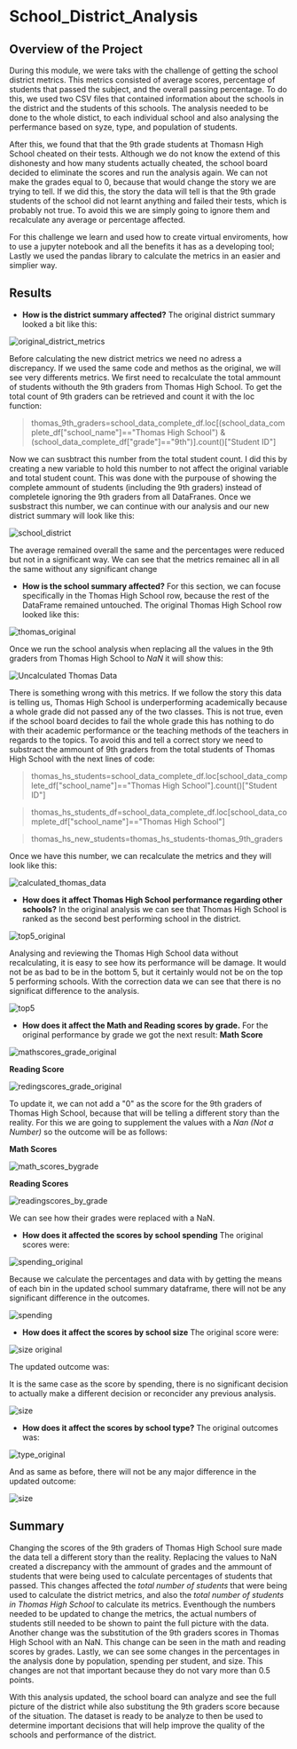 # School_District_Analysis

## Overview of the Project
During this module, we were taks with the challenge of getting the school district metrics. This metrics consisted of average scores, percentage of students that passed the subject, and the overall passing percentage. To do this, we used two CSV files that contained information about the schools in the district and the students of this schools. The analysis needed to be done to the whole distict, to each individual school and also analysing the perfermance based on syze, type, and population of students. 

After this, we found that that the 9th grade students at Thomasn High School cheated on their tests. Although we do not know the extend of this dishonesty and how many students actually cheated, the school board decided to eliminate the scores and run the analysis again. We can not make the grades equal to 0, because that would change the story we are trying to tell. If we did this, the story the data will tell is that the 9th grade students of the school did not learnt anything and failed their tests, which is probably not true. To avoid this we are simply going to ignore them and recalculate any average or percentage affected.

For this challenge we learn and used how to create virtual enviroments, how to use a jupyter notebook and all the benefits it has as a developing tool; Lastly we used the pandas library to calculate the metrics in an easier and simplier way.

## Results

- **How is the district summary affected?**
The original district summary looked a bit like this:

![original_district_metrics](https://user-images.githubusercontent.com/95836718/150239647-f193e8ad-b51e-44e2-8bff-358def938b36.png)

Before calculating the new district metrics we need no adress a discrepancy. If we used the same code and methos as the original, we will see very differents metrics. We first need to recalculate the total ammount of students withouth the 9th graders from Thomas High School. To get the total count of 9th graders can be retrieved and count it with the loc function:

> thomas_9th_graders=school_data_complete_df.loc[(school_data_complete_df["school_name"]=="Thomas High School") & (school_data_complete_df["grade"]=="9th")].count()["Student ID"]

Now we can susbtract this number from the total student count. I did this by creating a new variable to hold this number to not affect the original variable and total student count. This was done with the purpouse of showing the complete ammount of students (including the 9th graders) instead of completele ignoring the 9th graders from all DataFranes. Once we susbstract this number, we can continue with our analysis and our new district summary will look like this:

![school_district](https://user-images.githubusercontent.com/95836718/150239994-736b2e57-cfec-4441-8d37-ae8a1519ff9c.png)

The average remained overall the same and the percentages were reduced but not in a significant way. We can see that the metrics remainec all in all the same without any significant change

- **How is the school summary affected?**
For this section, we can focuse specifically in the Thomas High School row, because the rest of the DataFrame remained untouched. The original Thomas High School row looked like this:

![thomas_original](https://user-images.githubusercontent.com/95836718/150277159-0ffd5bc9-b896-4183-adf3-25a22ade74fc.png)


Once we run the school analysis when replacing all the values in the 9th graders from Thomas High School to *NaN* it will show this:

![Uncalculated Thomas Data](https://user-images.githubusercontent.com/95836718/150277197-de99cda4-69ec-4bf9-ac4e-b79671f2f379.png)

There is something wrong with this metrics. If we follow the story this data is telling us, Thomas High School is underperforming academically because a whole grade did not passed any of the two classes. This is not true, even if the school board decides to fail the whole grade this has nothing to do with their academic performance or the teaching methods of the teachers in regards to the topics. To avoid this and tell a correct story we need to substract the ammount of 9th graders from the total students of Thomas High School with the next lines of code:

> thomas_hs_students=school_data_complete_df.loc[school_data_complete_df["school_name"]=="Thomas High School"].count()["Student ID"]

> thomas_hs_students_df=school_data_complete_df.loc[school_data_complete_df["school_name"]=="Thomas High School"]

> thomas_hs_new_students=thomas_hs_students-thomas_9th_graders

Once we have this number, we can recalculate the metrics and they will look like this:

![calculated_thomas_data](https://user-images.githubusercontent.com/95836718/150277231-53f58092-5c0b-43a8-8408-29e6f43e7e2b.png)

- **How does it affect Thomas High School performance regarding other schools?**
In the original analysis we can see that Thomas High School is ranked as the second best performing school in the district.

![top5_original](https://user-images.githubusercontent.com/95836718/150273171-a5739e51-0bbe-41dc-b53c-8ddaeee51b77.png)

Analysing and reviewing the Thomas High School data without recalculating, it is easy to see how its performance will be damage. It would not be as bad to be in the bottom 5, but it certainly would not be on the top 5 performing schools. With the correction data we can see that there is no significat difference to the analysis.

![top5](https://user-images.githubusercontent.com/95836718/150273409-a506f6b1-0d07-4861-a7a5-ced6cbe911a0.png)

- **How does it affect the Math and Reading scores by grade.**
For the original performance by grade we got the next result:
**Math Score**

![mathscores_grade_original](https://user-images.githubusercontent.com/95836718/150274084-1c2d386b-5800-4415-b47c-03f2a0b7de97.png)

**Reading Score**

![redingscores_grade_original](https://user-images.githubusercontent.com/95836718/150274114-06f2e87a-32c4-46fc-903e-31d4e2311c4d.png)

To update it, we can not add a "0" as the score for the 9th graders of Thomas High School, because that will be telling a different story than the reality. For this we are going to supplement the values with a *Nan (Not a Number)* so the outcome will be as follows:

**Math Scores**

![math_scores_bygrade](https://user-images.githubusercontent.com/95836718/150274395-8aec8214-2fc5-466e-82d2-303dc80d8da9.png)

**Reading Scores**

![readingscores_by_grade](https://user-images.githubusercontent.com/95836718/150274442-1b1acd07-70ca-42c3-b2ac-09964d24a721.png)

We can see how their grades were replaced with a NaN.

- **How does it affected the scores by school spending**
The original scores were:

![spending_original](https://user-images.githubusercontent.com/95836718/150274569-150cafe1-59c3-4be3-b322-e739a597ab7f.png)

Because we calculate the percentages and data with by getting the means of each bin in the updated school summary dataframe, there will not be any significant difference in the outcomes. 

![spending](https://user-images.githubusercontent.com/95836718/150274674-f50fb572-fcfe-4d6d-99cf-41554ac5f1e4.png)

- **How does it affect the scores by school size**
The original score were:

![size original](https://user-images.githubusercontent.com/95836718/150274799-dfc393d6-abba-4b53-bd66-6832de06e6aa.png)

The updated outcome was:



It is the same case as the score by spending, there is no significant decision to actually make a different decision or reconcider any previous analysis.

![size](https://user-images.githubusercontent.com/95836718/150274917-454218c4-8ac6-4668-8ccf-709e902cfd34.png)

- **How does it affect the scores by school type?**
The original outcomes was:

![type_original](https://user-images.githubusercontent.com/95836718/150275053-8c1f3090-0350-4bb6-82ff-cca4350f2207.png)

And as same as before, there will not be any major difference in the updated outcome:

![size](https://user-images.githubusercontent.com/95836718/150275035-39a5e83f-f0ab-4659-8816-95a85c7790f3.png)

## Summary

Changing the scores of the 9th graders of Thomas High School sure made the data tell a different story than the reality. Replacing the values to NaN created a discrepancy with the ammount of grades and the ammount of students that were being used to calculate percentages of students that passed. This changes affected the *total number of students* that were being used to calculate the district metrics, and also the *total number of students in Thomas High School* to calculate its metrics. Eventhough the numbers needed to be updated to change the metrics, the actual numbers of students still needed to be shown to paint the full picture with the data. Another change was the substitution of the 9th graders scores in Thomas High School with an NaN. This change can be seen in the math and reading scores by grades. Lastly, we can see some changes in the percentages in the analysis done by population, spending per student, and size. This changes are not that important because they do not vary more than 0.5 points. 

With this analysis updated, the school board can analyze and see the full picture of the district while also substitung the 9th graders score because of the situation. The dataset is ready to be analyze to then be used to determine important decisions that will help improve the quality of the schools and performance of the district.
